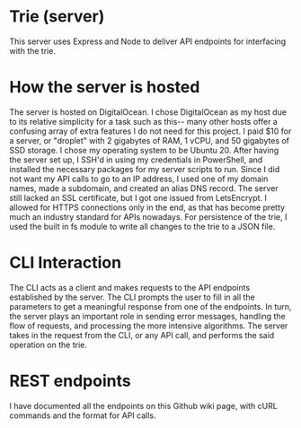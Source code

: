 # Trie (server)

This server uses Express and Node to deliver API endpoints for interfacing with the trie.

# How the server is hosted
The server is hosted on DigitalOcean. I chose DigitalOcean as my host due to its relative simplicity for a task such as this-- many other hosts offer a confusing array of extra features I do not need for this project. I paid $10 for a server, or "droplet" with 2 gigabytes of RAM, 1 vCPU, and 50 gigabytes of SSD storage. I chose my operating system to be Ubuntu 20. After having the server set up, I SSH'd in using my credentials in PowerShell, and installed the necessary packages for my server scripts to run. Since I did not want my API calls to go to an IP address, I used one of my domain names, made a subdomain, and created an alias DNS record. The server still lacked an SSL certificate, but I got one issued from LetsEncrypt. I allowed for HTTPS connections only in the end, as that has become pretty much an industry standard for APIs nowadays. For persistence of the trie, I used the built in fs module to write all changes to the trie to a JSON file.

# CLI Interaction
The CLI acts as a client and makes requests to the API endpoints established by the server. The CLI prompts the user to fill in all the parameters to get a meaningful response from one of the endpoints. In turn, the server plays an important role in sending error messages, handling the flow of requests, and processing the more intensive algorithms. The server takes in the request from the CLI, or any API call, and performs the said operation on the trie. 

# REST endpoints
I have documented all the endpoints on this Github wiki page, with cURL commands and the format for API calls.